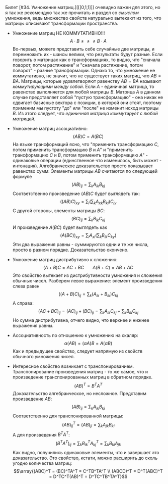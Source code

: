 Билет [#34. Умножение матриц.][[[0,1,1]]] очевидно важен для этого, но я так же рекомендую так же прочитать и раздел со *смыслом* умножения, ведь множество свойств натурально вытекают из того, что матрицы описывают трансформации пространства.

- Умножение матриц НЕ КОММУТАТИВНО!!! $$A \cdot B \neq \neq \neq B  \cdot A$$
  Во-первых, можете представить себе случайные две матрицы, и перемножить их - шансы велики, что результаты будут разные. Если говорить о матрицах как о трансформациях, то видно, что "сначала поворот, потом растяжение" и "сначала растяжение, потом поворот" - разные трансформации.
  Однако то, что умножение не коммутативно, не значит, что не существует таких матриц, что $AB = BA$. Матрицы, которые удовлетворяют равенству $AB=BA$ называют *коммутирующими между собой*.
  Если $A$ - единичная матрица, то равенство выполняется для любой матрицы $B$. Матрица $A$ в данном случае представляет собой "пустую трансформацию" - она никак не сдвигает базисные вектора с позиции, в которой они стоят, поэтому применим мы пустоту "до" или "после" не изменит исход матрицы $B$. Из этого следует, что *единичная матрица коммутирует с любой матрицей*.
- Умножение матриц ассоциативно: $$(AB)C = A(BC)$$
  На языке трансформаций ясно, что "применить трансформацию $C$, потом применить трансформацию $B$ и $A$" и "применить трансформацию $C$ и $B$, потом применить трансформацию $A$" - одинаковые операции (единственное что изменилось, быть может - интонация).
  Алгебраическое доказательство просто показывает равенство сумм: Элементы матрицы $AB$ считаются по следующей формуле $$(AB)_{ij} = \sum_k A_{ik}B_{kj}$$
  Соответственно произведение $(AB)C$ будет выглядеть так: $$((AB)C)_{xy} = \sum_l \left(\sum_k A_{xk}B_{kl}\right)C_{ly}$$
  С другой стороны, элементы матрицы $BC$: $$(BC)_{ij} = \sum_k B_{ik}C_{kj}$$
  И произведение $A(BC)$ будет выглядеть как $$(A(BC))_{xy} = \sum_l A_{xl}\left(\sum_k B_{lk}C_{ky}\right)$$
  Эти два выражения равны - суммируются одни и те же числа, просто в разном порядке. Доказательство окончено.
- Умножение матриц дистрибутивно к сложению: $$(A+B)C = AC + BC \ \ \ \ \ \ \ A(B+C) = AB + AC$$
  Это свойство вытекает из дистрибутивности умножения и сложения обычных чисел. Разберем левое выражение: элемент произведения слева равен $$((A+B)C)_{ij} = \sum_k (A_{ik} + B_{ik})C_{kj}$$
  А справа: $$(AC + BC)_{ij} = (AC)_{ij} + (BC)_{ij} = \sum_k A_{ik}C_{kj} + \sum_k B_{ik}C_{kj}$$
  Но сумма дистрибутивна, отчего видно, что верхнее и нижнее выражения равны.
- Ассоциативность по отношению к умножению на скаляр: $$\alpha(AB) = (\alpha A)B = A(\alpha B)$$
  Как и предыдущее свойство, следует напрямую из свойств обычного умножения чисел.

- Интересное свойство возникает с транспонированием. Транспонирование произведения матриц - то же самое, что и произведение транспонированных матриц в обратном порядке. $$(AB)^T = B^TA^T$$
  Доказательство алгебраическое, но несложное. Представим произведение $AB$: $$(AB)_{ij} = \sum_k A_{ik}B_{kj}$$
  Соответственно для транспонированной матрицы:$$(AB)^T_{ij} = (AB)_{ji} = \sum_k A_{jk}B_{ki}$$
  А для произведения $B^TA^T$:$$(B^TA^T)_{ij} = \sum_k B^T_{ik}A^T_{kj} = \sum_k B_{ki}A_{jk}$$
  Как видно, получились одинаковые элементы, что и завершает это доказательство.
  Это свойство, кстати, можно расширить до сколь угодно количества матриц: $$\array{(ABC)^T = (BC)^TA^T = C^TB^TA^T \\ (ABCD)^T = D^T(ABC)^T = D^TC^T(AB)^T = D^TC^TB^TA^T}$$
  